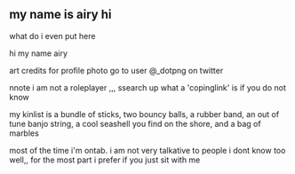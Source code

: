 ## my name    is airy hi

   what do i even put here
   
   hi my name airy
   
   art credits for  profile photo go to user @_dotpng on twitter 

   nnote i am not a roleplayer ,,, ssearch up what a 'copinglink' is if you do not  know

   my kinlist is a bundle of sticks, two bouncy balls, a rubber band, an out of tune banjo string, a cool seashell you find on the shore, and a bag of marbles

   most of the time i'm ontab. i am not very talkative to people i dont know too well,, for the most part i prefer if you just sit with me
